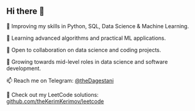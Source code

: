 ## Hi there 👋

🔭 Improving my skills in Python, SQL, Data Science & Machine Learning.

🌱 Learning advanced algorithms and practical ML applications.

👯 Open to collaboration on data science and coding projects.

🤔 Growing towards mid-level roles in data science and software development.

📫 Reach me on Telegram: [@theDagestani](https://t.me/theDagestani)

🚀 Check out my LeetCode solutions:  
[github.com/theKerimKerimov/leetcode](https://github.com/theKerimKerimov/leetcode)
